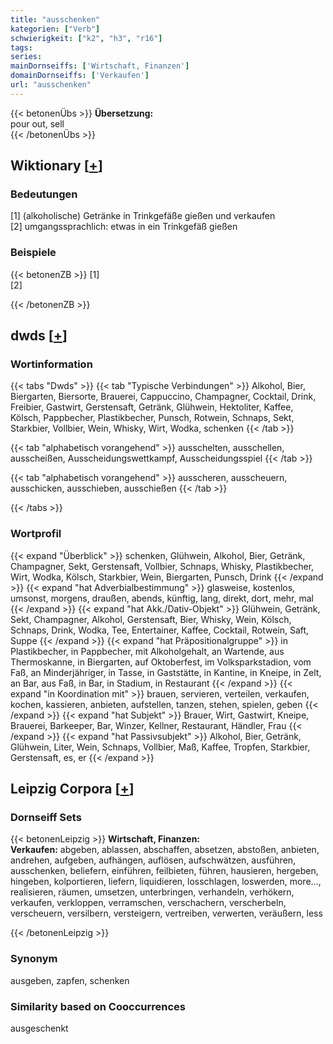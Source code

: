 ```yaml
---
title: "ausschenken"
kategorien: ["Verb"]
schwierigkeit: ["k2", "h3", "r16"]
tags:
series:
mainDornseiffs: ['Wirtschaft, Finanzen']
domainDornseiffs: ['Verkaufen']
url: "ausschenken"
---
```


{{< betonenÜbs >}}
**Übersetzung:**  
pour out, sell  
{{< /betonenÜbs >}}

## Wiktionary [[+](https://de.wiktionary.org/wiki/ausschenken)]

### Bedeutungen
[1] (alkoholische) Getränke in Trinkgefäße gießen und verkaufen  
[2] umgangssprachlich: etwas in ein Trinkgefäß gießen  

### Beispiele
{{< betonenZB >}}
[1]  
[2]  

{{< /betonenZB >}}


## dwds [[+](https://www.dwds.de/wb/ausschenken)]

### Wortinformation
{{< tabs "Dwds" >}}
{{< tab "Typische Verbindungen" >}}
Alkohol, Bier, Biergarten, Biersorte, Brauerei, Cappuccino, Champagner, Cocktail, Drink, Freibier, Gastwirt, Gerstensaft, Getränk, Glühwein, Hektoliter, Kaffee, Kölsch, Pappbecher, Plastikbecher, Punsch, Rotwein, Schnaps, Sekt, Starkbier, Vollbier, Wein, Whisky, Wirt, Wodka, schenken
{{< /tab >}}

{{< tab "alphabetisch vorangehend" >}}
ausschelten, ausschellen, ausscheißen, Ausscheidungswettkampf, Ausscheidungsspiel
{{< /tab >}}

{{< tab "alphabetisch vorangehend" >}}
ausscheren, ausscheuern, ausschicken, ausschieben, ausschießen
{{< /tab >}}

{{< /tabs >}}

### Wortprofil
{{< expand "Überblick" >}} schenken, Glühwein, Alkohol, Bier, Getränk, Champagner, Sekt, Gerstensaft, Vollbier, Schnaps, Whisky, Plastikbecher, Wirt, Wodka, Kölsch, Starkbier, Wein, Biergarten, Punsch, Drink {{< /expand >}}
{{< expand "hat Adverbialbestimmung" >}} glasweise, kostenlos, umsonst, morgens, draußen, abends, künftig, lang, direkt, dort, mehr, mal {{< /expand >}}
{{< expand "hat Akk./Dativ-Objekt" >}} Glühwein, Getränk, Sekt, Champagner, Alkohol, Gerstensaft, Bier, Whisky, Wein, Kölsch, Schnaps, Drink, Wodka, Tee, Entertainer, Kaffee, Cocktail, Rotwein, Saft, Suppe {{< /expand >}}
{{< expand "hat Präpositionalgruppe" >}} in Plastikbecher, in Pappbecher, mit Alkoholgehalt, an Wartende, aus Thermoskanne, in Biergarten, auf Oktoberfest, im Volksparkstadion, vom Faß, an Minderjähriger, in Tasse, in Gaststätte, in Kantine, in Kneipe, in Zelt, an Bar, aus Faß, in Bar, in Stadium, in Restaurant {{< /expand >}}
{{< expand "in Koordination mit" >}} brauen, servieren, verteilen, verkaufen, kochen, kassieren, anbieten, aufstellen, tanzen, stehen, spielen, geben {{< /expand >}}
{{< expand "hat Subjekt" >}} Brauer, Wirt, Gastwirt, Kneipe, Brauerei, Barkeeper, Bar, Winzer, Kellner, Restaurant, Händler, Frau {{< /expand >}}
{{< expand "hat Passivsubjekt" >}} Alkohol, Bier, Getränk, Glühwein, Liter, Wein, Schnaps, Vollbier, Maß, Kaffee, Tropfen, Starkbier, Gerstensaft, es, er {{< /expand >}}

## Leipzig Corpora [[+](https://corpora.uni-leipzig.de/en/res?word=ausschenken&corpusId=deu_newscrawl-public_2018)]

### Dornseiff Sets
{{< betonenLeipzig >}}
**Wirtschaft, Finanzen:**  
**Verkaufen:** abgeben, ablassen, abschaffen, absetzen, abstoßen, anbieten, andrehen, aufgeben, aufhängen, auflösen, aufschwätzen, ausführen, ausschenken, beliefern, einführen, feilbieten, führen, hausieren, hergeben, hingeben, kolportieren, liefern, liquidieren, losschlagen, loswerden, more..., realisieren, räumen, umsetzen, unterbringen, verhandeln, verhökern, verkaufen, verkloppen, verramschen, verschachern, verscherbeln, verscheuern, versilbern, versteigern, vertreiben, verwerten, veräußern, less  

{{< /betonenLeipzig >}}

### Synonym
ausgeben, zapfen, schenken


### Similarity based on Cooccurrences
ausgeschenkt

